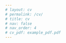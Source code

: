 ```yaml
---
# layout: cv
# permalink: /cv/
# title: cv
# nav: false
# nav_order: 4
# cv_pdf: example_pdf.pdf
---
```


